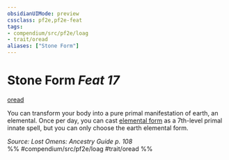```yaml
---
obsidianUIMode: preview
cssclass: pf2e,pf2e-feat
tags:
- compendium/src/pf2e/loag
- trait/oread
aliases: ["Stone Form"]
---
```

# Stone Form  *Feat 17*  
[oread](../../rules/traits/oread-b2.md)  


You can transform your body into a pure primal manifestation of earth, an elemental. Once per day, you can cast [elemental form](../spells/elemental-form.md) as a 7th-level primal innate spell, but you can only choose the earth elemental form.

*Source: Lost Omens: Ancestry Guide p. 108*  
%% #compendium/src/pf2e/loag #trait/oread %%